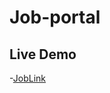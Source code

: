 # Job-portal

## Live Demo
-[JobLink](https://www.figma.com/proto/2ImiNnn1ygZJjL3ZoFF5kc/job-portal?node-id=87-1154&t=XRx5X3rZzzIlZMfN-0&scaling=min-zoom&page-id=0%3A1&starting-point-node-id=87%3A1154)
